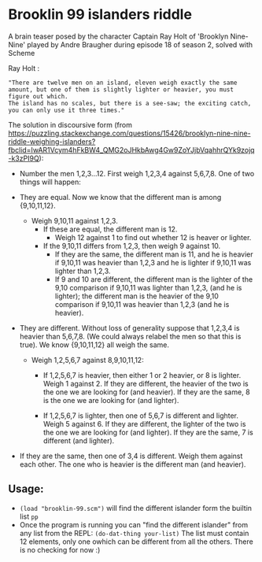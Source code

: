 # Brooklin 99 islanders riddle
 A brain teaser posed by the character Captain Ray Holt of 'Brooklyn Nine-Nine' played by Andre Braugher during episode 18 of season 2, solved with Scheme
 
Ray Holt :
~~~~
"There are twelve men on an island, eleven weigh exactly the same amount, but one of them is slightly lighter or heavier, you must figure out which.
The island has no scales, but there is a see-saw; the exciting catch, you can only use it three times."
~~~~

The solution in discoursive form (from https://puzzling.stackexchange.com/questions/15426/brooklyn-nine-nine-riddle-weighing-islanders?fbclid=IwAR1Vcym4hFkBW4_QMG2oJHkbAwg4Gw9ZoYJjbVqahhrQYk9zojq-k3zPI9Q):

  * Number the men 1,2,3...12. First weigh 1,2,3,4 against 5,6,7,8. One of two things will happen:

  * They are equal. Now we know that the different man is among {9,10,11,12}.
    - Weigh 9,10,11 against 1,2,3.
      + If these are equal, the different man is 12.
        + Weigh 12 against 1 to find out whether 12 is heaver or lighter.
      + If the 9,10,11 differs from 1,2,3, then weigh 9 against 10.
        + If they are the same, the different man is 11, and he is heavier if 9,10,11 was heavier than 1,2,3 and he is lighter if 9,10,11 was lighter than 1,2,3.
        + If 9 and 10 are different, the different man is the lighter of the 9,10 comparison if 9,10,11 was lighter than 1,2,3, (and he is lighter); the different man is the heavier of the 9,10 comparison if 9,10,11 was heavier than 1,2,3 (and he is heavier).

  * They are different. Without loss of generality suppose that 1,2,3,4 is heavier than 5,6,7,8. (We could always relabel the men so that this is true). We know {9,10,11,12} all weigh the same.

    - Weigh 1,2,5,6,7 against 8,9,10,11,12:

      +  If 1,2,5,6,7 is heavier, then either 1 or 2 heavier, or 8 is lighter. Weigh 1 against 2. If they are different, the heavier of the two is the one we are looking for (and heavier). If they are the same, 8 is the one we are looking for (and lighter).

      + If 1,2,5,6,7 is lighter, then one of 5,6,7 is different and lighter. Weigh 5 against 6. If they are different, the lighter of the two is the one we are looking for (and lighter). If they are the same, 7 is different (and lighter).

  -  If they are the same, then one of 3,4 is different. Weigh them against each other. The one who is heavier is the different man (and heavier).


## Usage:
* `(load "brooklin-99.scm")` will find the different islander form the builtin list `pp`
* Once the program is running you can "find the different islander" from any list from the REPL:
`(do-dat-thing your-list)`
The list must contain 12 elements, only one owhich can be different from all the others.
There is no checking for now :)
